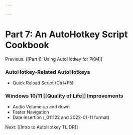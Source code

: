 ```yaml
---

---
```


# Part 7: An AutoHotkey Script Cookbook

Previous: [[Part 6: Using AutoHotkey for PKM]]

### AutoHotkey-Related AutoHotkeys

-   Quick Reload Script (Ctrl+F5)

### Windows 10/11 [[Quality of Life]] Improvements

-   Audio Volume up and down
-   Faster Navigation
-   Date Insertion (\_011122 and 2022-01-11 format)

Next: [[Intro to AutoHotkey TL;DR]]
